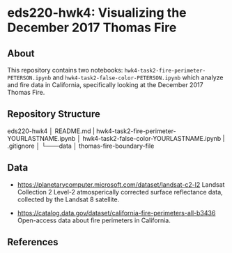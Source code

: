 # eds220-hwk4: Visualizing the December 2017 Thomas Fire

## About

This repository contains two notebooks: `hwk4-task2-fire-perimeter-PETERSON.ipynb` and `hwk4-task2-false-color-PETERSON.ipynb` which analyze and fire data in California, specifically looking at the December 2017 Thomas Fire. 

## Repository Structure

eds220-hwk4
│   README.md
|   hwk4-task2-fire-perimeter-YOURLASTNAME.ipynb
│   hwk4-task2-false-color-YOURLASTNAME.ipynb
|   .gitignore
│
└───data
    │   thomas-fire-boundary-file

## Data

- https://planetarycomputer.microsoft.com/dataset/landsat-c2-l2
Landsat Collection 2 Level-2 atmosperically corrected surface reflectance data, collected by the Landsat 8 satellite.

- https://catalog.data.gov/dataset/california-fire-perimeters-all-b3436
Open-access data about fire perimeters in California. 

## References

